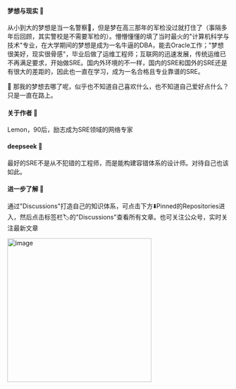 #### 梦想与现实 🌴
从小到大的梦想是当一名警察👮，但是梦在高三那年的军检没过就打住了（事隔多年后回顾，其实警校是不需要军检的）。懵懵懂懂的填了当时最火的"计算机科学与技术"专业，在大学期间的梦想是成为一名牛逼的DBA，能去Oracle工作；"梦想很美好，现实很骨感"，毕业后做了运维工程师；互联网的迅速发展，传统运维已不再满足要求，开始做SRE。国内外环境的不一样，国内的SRE和国外的SRE还是有很大的差距的，因此也一直在学习，成为一名合格且专业靠谱的SRE。

🤔️ 那我的梦想去哪了呢，似乎也不知道自己喜欢什么，也不知道自己爱好点什么？ 只是一直在路上。

#### 关于作者 🎯
Lemon，90后，励志成为SRE领域的网络专家

#### deepseek 🍻  
最好的SRE不是从不犯错的工程师，而是能构建容错体系的设计师。对待自己也该如此。 

#### 进一步了解 🥤
通过"Discussions"打造自己的知识体系，可点击下方⬇️Pinned的Repositories进入，然后点击标签栏🏷️的"Discussions"查看所有文章。也可关注公众号，实时关注最新文章

<img width="327" alt="image" src="https://github.com/user-attachments/assets/1fbf19bf-f1dc-4246-8692-010409988a69" />

